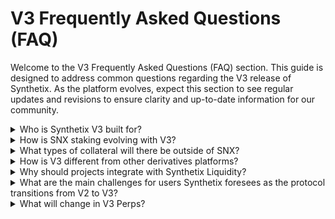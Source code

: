 # V3 Frequently Asked Questions (FAQ)

Welcome to the V3 Frequently Asked Questions (FAQ) section. This guide is designed to address common questions regarding the V3 release of Synthetix. As the platform evolves, expect this section to see regular updates and revisions to ensure clarity and up-to-date information for our community.

<details>

<summary>Who is Synthetix V3 built for?</summary>

**Answer:** Synthetix V3 is built with both LPs and derivatives projects in mind.

Derivatives projects will be able to tap into Synthetix liquidity both through existing markets like Perps and Spot Synths, or by building their own derivatives markets. We’ve explored some of the opportunities for new markets, like options, insurance funds, sports AMMs and more, all of which will be able to leverage existing Synthetix liquidity to bootstrap trading activity.

LPs will have greater flexibility to allocate collateral to markets based on their risk profile. As mentioned in another answer, the new Pool and Vault system has two key benefits for LPs:

1. Better risk management: Users can select one of many liquidity pools, which are connected to one or more markets, allowing more fine-tuned control of LP risk.
2. Wider collateral range: The V3 system is oracle agnostic, allowing any governance-approved asset to serve as collateral for borrowing sUSD and delegate to derivative markets.

</details>

<details>

<summary>How is SNX staking evolving with V3?</summary>

**Answer:** The power is with stakers in V3, thanks to multi-collateral staking and permissionless pools. V3 creates a generalized system agnostic to collateral type. Liquidity providers can deposit any governance-approved collateral into Pools, which is then used to provide liquidity to derivative markets. In the future, the creation of markets and vaults will be permissionless, giving liquidity providers fine-tune control of their market exposure.

The new Pool and Vault system has two key benefits:

1. Better risk management: Users can select one of many liquidity pools, which are connected to one or more markets, allowing more fine-tuned control of LP risk.
2. Wider collateral range: The V3 system is oracle agnostic, allowing any governance-approved asset to serve as collateral for borrowing sUSD and delegate to derivative markets.

Stakers have an increasing range of Pools to allocate their capital. This gives stakers more control over their collateral as the V3 system provides many more options for fine-tuned control.

</details>

<details>

<summary>What types of collateral will there be outside of SNX?</summary>

**Answer:** The V3 system is created to be entirely agnostic to collateral; any ERC-20 with sufficient price feed can be added as collateral. Synthetix governance will determine which assets to support in addition to SNX.

Synthetix V3 features a generalized collateral vault system that is agnostic to collateral types. Over time, Synthetix Governance will determine which assets to support as collateral in addition to the current SNX (staking) and ETH (wrappers). Multi-collateral staking will increase sUSD liquidity and the markets supported by Synthetix. Collateral options will have adjustable variables, such as collateral requirements and rewards, which can be adjusted by governance.

</details>

<details>

<summary>How is V3 different from other derivatives platforms?</summary>

**Answer:** Simply put, Synthetix V3 isn’t like any other derivatives protocol because it isn’t a derivatives protocol. Instead, Synthetix is a liquidity layer that helps to power derivative protocols with its infrastructure and liquidity. This is a new era of Synthetix. New architecture, new premise, and a fundamentally new offering: _the liquidity layer for defi._

Synthetix will power a multi-market ecosystem, encompassing perpetual futures, spot, options, insurance, exotics, and more, all backed by Synthetix Liquidity. With this vision, V3 paves the way for a new generation of derivative markets, where builders can leverage the protocol and bootstrap their communities for success - a new and exciting premise for Synthetix and the Ethereum ecosystem.

The liquidity-as-a-service model appeals to new DeFi protocols seeking increased liquidity for on-chain derivatives so they can build on Synthetix easily and efficiently. With Synthetix Perps as an example, frontend integrators like Kwenta and Polynomial utilize Synthetix’ liquidity to power perps trading, boasting deep liquidity and historically low fees. Off-chain oracles reduce fees to 5-10bps, and risk management tools ensure market neutrality over the long term. These features combine to ensure Synthetix leads the way in decentralized derivatives.

</details>

<details>

<summary>Why should projects integrate with Synthetix Liquidity?</summary>

**Answer:** Launching a derivatives protocol can be challenging, with teams often faced with the cold-start problem – not enough liquidity to attract users, and not enough users to attract liquidity providers. With Synthetix, developers can create new markets and seamlessly attract liquidity. In this way, almost any derivative protocol can be built on top of Synthetix V3, as opposed to building from the ground up. Learn more on how protocols can integrate with Synthetix V3 [here](https://docs.synthetix.io/v/v3/).

</details>

<details>

<summary>What are the main challenges for users Synthetix foresees as the protocol transitions from V2 to V3?</summary>

**Answer:** The transition from V2 to V3 is intended to improve the user experience with Synthetix by giving more flexibility in how LPs allocate their collateral and which derivatives markets builders can integrate with the system.

In the beginning of the transition, Synthetix will set up the Spartan Council Pool, which will include all legacy positions from V2 and will back Perps V3 and Spot Synths. The liquidity provisioning experience in this period should remain similar to what users currently experience on V2. As V3 becomes more built out, with permissionless markets tapping into permissionless liquidity pools, users will have a greater selection of how and where to allocate their collateral.

Further as we transition to V3, there will be two non-fungible USD stablecoins that will be live at the same time. Users should be aware that any markets built on the V3 system will be using the new stablecoin and that external pools or integrations may require an update to the new version.

</details>

<details>

<summary>What will change in V3 Perps?</summary>

**Answer:**

* Multi collateral: Perps V3 accepts any synths configured in the system as margin for an account. As an example, sUSD, sETH, sBTC could all possibly be collateral types.
* Cross margin: account margin can be used across positions on markets natively rather than via smart wallets with the front end integrators.
* Accounts with Role Based Access Control for modifying collateral, opening/closing positions
* Improved liquidations and no more endorsed liquidators
* Key limitations
  * Single position per market (same as v2)
  * Only async orders (no other order types) (delayed offchain orders)
  * Single pending order
  * No cancellation of orders; once order is expired, a new order can be placed.

</details>
